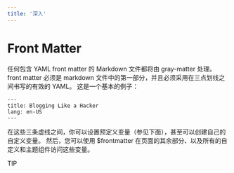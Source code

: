 ```yaml
---
title: '深入'
---
```

# Front Matter
任何包含 YAML front matter 的 Markdown 文件都将由 gray-matter 处理。front matter 必须是 markdown 文件中的第一部分，并且必须采用在三点划线之间书写的有效的 YAML。 这是一个基本的例子：
~~~
---
title: Blogging Like a Hacker
lang: en-US
---
~~~
在这些三条虚线之间，你可以设置预定义变量（参见下面），甚至可以创建自己的自定义变量。 然后，您可以使用 $frontmatter 在页面的其余部分、以及所有的自定义和主题组件访问这些变量。

TIP
